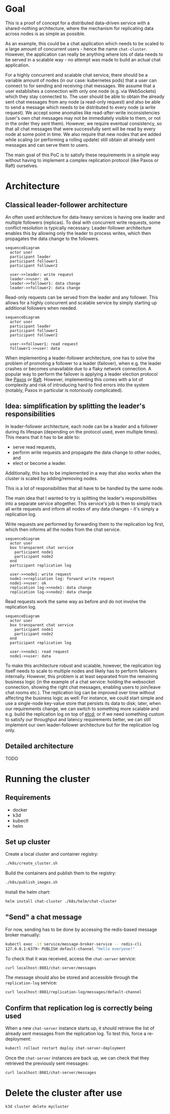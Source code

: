 # Goal

This is a proof of concept for a distributed data-driven service with a shared-nothing architecture, where the mechanism for replicating data across nodes is as simple as possible.

As an example, this could be a chat application which needs to be scaled to a large amount of concurrent users - hence the name `chat-cluster`.
However, the application can really be anything where lots of data needs to be served in a scalable way - no attempt was made to build an actual chat application.

For a highly concurrent and scalable chat service, there should be a variable amount of nodes (in our case: kubernetes pods) that a user can connect to for sending and receiving chat messages.
We assume that a user establishes a connection with only one node (e.g. via WebSockets) which they stay connected to.
The user should be able to obtain the already sent chat messages from any node (a read-only request) and also be able to send a message which needs to be distributed to every node (a write request).
We accept some anomalies like read-after-write inconsistencies (user's own chat messages may not be immediately visible to them, or not in the order they sent them).
However, we require eventual consistency, so that all chat messages that were successfully sent will be read by every node at some point in time.
We also require that new nodes that are added while scaling (or performing a rolling update) still obtain all already sent messages and can serve them to users.

The main goal of this PoC is to satisfy these requirements in a simple way without having to implement a complex replication protocol (like Paxos or Raft) ourselves.

# Architecture

## Classical leader-follower architecture

An often used architecture for data-heavy services is having one leader and multiple followers (replicas).
To deal with concurrent write requests, some conflict resolution is typically necessary.
Leader-follower architecture enables this by allowing only the leader to process writes, which then propagates the data change to the followers.

```mermaid
sequenceDiagram
  actor user
  participant leader
  participant follower1
  participant follower2

  user->>leader: write request
  leader->>user: ok
  leader->>follower1: data change
  leader->>follower2: data change
```

Read-only requests can be served from the leader and any follower.
This allows for a highly concurrent and scalable service by simply starting up additional followers when needed.

```mermaid
sequenceDiagram
  actor user
  participant leader
  participant follower1
  participant follower2

  user->>follower1: read request
  follower1->>user: data
```

When implementing a leader-follower architecture, one has to solve the problem of promoting a follower to a leader (failover), when e.g. the leader crashes or becomes unavailable due to a flaky network connection.
A popular way to perform the failover is applying a leader election protocol like [Paxos](https://en.wikipedia.org/wiki/Paxos_(computer_science)) or [Raft](https://en.wikipedia.org/wiki/Raft_(algorithm)).
However, implementing this comes with a lot of complexity and risk of introducing hard to find errors into the system (notably, Paxos in particular is notoriously complicated).

## Idea: simplification by splitting the leader's responsibilities

In leader-follower architecture, each node can be a leader and a follower during its lifespan (depending on the protocol used, even multiple times).
This means that it has to be able to:
- serve read requests,
- perform write requests and propagate the data change to other nodes, and
- elect or become a leader.

Additionally, this has to be implemented in a way that also works when the cluster is scaled by adding/removing nodes.

This is a lot of responsibilities that all have to be handled by the same node.

The main idea that I wanted to try is splitting the leader's responsibilities into a separate service altogether.
This service's job is then to simply track all write requests and inform all nodes of any data changes - it's simply a replication log.

Write requests are performed by forwarding them to the replication log first, which then informs all the nodes from the chat service.

```mermaid
sequenceDiagram
  actor user
  box transparent chat service
    participant node1
    participant node2
  end
  participant replication log

  user->>node1: write request
  node1->>replication log: forward write request
  node1->>user: ok
  replication log->>node1: data change
  replication log->>node2: data change
```

Read requests work the same way as before and do not involve the replication log.

```mermaid
sequenceDiagram
  actor user
  box transparent chat service
    participant node1
    participant node2
  end
  participant replication log

  user->>node1: read request
  node1->>user: data
```

To make this architecture robust and scalable, however, the replication log itself needs to scale to multiple nodes and likely has to perform failovers internally.
However, this problem is at least separated from the remaining business logic (in the example of a chat service: holding the websocket connection, showing the right chat messages, enabling users to join/leave chat rooms etc.).
The replication log can be improved over time without affecting the business logic as well:
For instance, we could start simple and use a single-node key-value store that persists its data to disk; later, when our requirements change, we can switch to something more scalable and e.g. build the replication log on top of [etcd](https://etcd.io/); or if we need something custom to satisfy our throughput and latency requirements better, we can still implement our own leader-follower architecture but for the replication log only.

## Detailed architecture

TODO

# Running the cluster

## Requirements

- docker
- k3d
- kubectl
- helm

## Set up cluster

Create a local cluster and container registry:

```bash
./k8s/create_cluster.sh
```

Build the containers and publish them to the registry:

```bash
./k8s/publish_images.sh
```

Install the helm chart:

```bash
helm install chat-cluster ./k8s/helm/chat-cluster
```

## "Send" a chat message

For now, sending has to be done by accessing the redis-based message broker
manually:

```bash
kubectl exec -it service/message-broker-service -- redis-cli
127.0.0.1:6379> PUBLISH default-channel "Hello everyone!"
```

To check that it was received, access the `chat-server` service:

```bash
curl localhost:8081/chat-server/messages
```

The message should also be stored and accessible through the `replication-log` service:

```bash
curl localhost:8081/replication-log/messages/default-channel
```

## Confirm that replication log is correctly being used

When a new `chat-server` instance starts up, it should retrieve the list of already sent messages from the replication log. To test this, force a re-deployment:

```bash
kubectl rollout restart deploy chat-server-deployment
```

Once the `chat-server` instances are back up, we can check that they retrieved the previously sent messages:

```bash
curl localhost:8081/chat-server/messages
```

# Delete the cluster after use

```bash
k3d cluster delete mycluster
```
